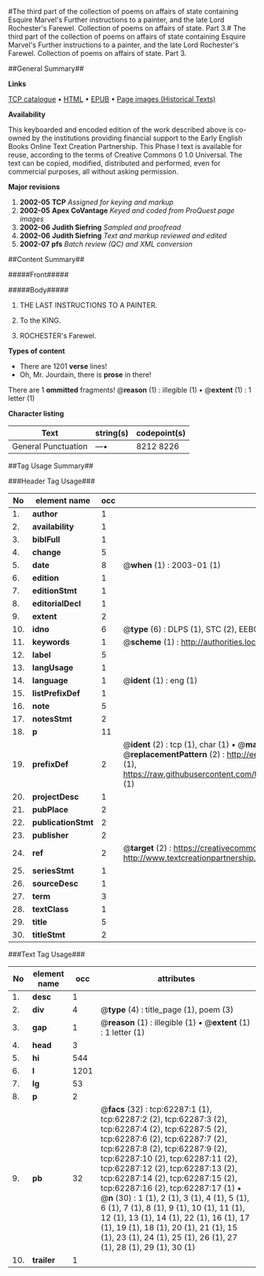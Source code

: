 #The third part of the collection of poems on affairs of state containing Esquire Marvel's Further instructions to a painter, and the late Lord Rochester's Farewel. Collection of poems on affairs of state. Part 3.#
The third part of the collection of poems on affairs of state containing Esquire Marvel's Further instructions to a painter, and the late Lord Rochester's Farewel.
Collection of poems on affairs of state. Part 3.

##General Summary##

**Links**

[TCP catalogue](http://www.ota.ox.ac.uk/tcp/)  • 
[HTML](http://tei.it.ox.ac.uk/tcp/Texts-HTML/free/A64/A64512.html)  • 
[EPUB](http://tei.it.ox.ac.uk/tcp/Texts-EPUB/free/A64/A64512.epub) • 
[Page images (Historical Texts)](https://data.historicaltexts.jisc.ac.uk/view?pubId=eebo-12486068e&pageId=eebo-12486068e-62287-1)

**Availability**

This keyboarded and encoded edition of the
	       work described above is co-owned by the institutions
	       providing financial support to the Early English Books
	       Online Text Creation Partnership. This Phase I text is
	       available for reuse, according to the terms of Creative
	       Commons 0 1.0 Universal. The text can be copied,
	       modified, distributed and performed, even for
	       commercial purposes, all without asking permission.

**Major revisions**

1. __2002-05__ __TCP__ *Assigned for keying and markup*
1. __2002-05__ __Apex CoVantage__ *Keyed and coded from ProQuest page images*
1. __2002-06__ __Judith Siefring__ *Sampled and proofread*
1. __2002-06__ __Judith Siefring__ *Text and markup reviewed and edited*
1. __2002-07__ __pfs__ *Batch review (QC) and XML conversion*

##Content Summary##

#####Front#####

#####Body#####

1. THE LAST INSTRUCTIONS TO A PAINTER.

1. To the KING.

1. ROCHESTER's Farewel.

**Types of content**

  * There are 1201 **verse** lines!
  * Oh, Mr. Jourdain, there is **prose** in there!

There are 1 **ommitted** fragments! 
 @__reason__ (1) : illegible (1)  •  @__extent__ (1) : 1 letter (1)

**Character listing**


|Text|string(s)|codepoint(s)|
|---|---|---|
|General Punctuation|—•|8212 8226|

##Tag Usage Summary##

###Header Tag Usage###

|No|element name|occ|attributes|
|---|---|---|---|
|1.|__author__|1||
|2.|__availability__|1||
|3.|__biblFull__|1||
|4.|__change__|5||
|5.|__date__|8| @__when__ (1) : 2003-01 (1)|
|6.|__edition__|1||
|7.|__editionStmt__|1||
|8.|__editorialDecl__|1||
|9.|__extent__|2||
|10.|__idno__|6| @__type__ (6) : DLPS (1), STC (2), EEBO-CITATION (1), OCLC (1), VID (1)|
|11.|__keywords__|1| @__scheme__ (1) : http://authorities.loc.gov/ (1)|
|12.|__label__|5||
|13.|__langUsage__|1||
|14.|__language__|1| @__ident__ (1) : eng (1)|
|15.|__listPrefixDef__|1||
|16.|__note__|5||
|17.|__notesStmt__|2||
|18.|__p__|11||
|19.|__prefixDef__|2| @__ident__ (2) : tcp (1), char (1)  •  @__matchPattern__ (2) : ([0-9\-]+):([0-9IVX]+) (1), (.+) (1)  •  @__replacementPattern__ (2) : http://eebo.chadwyck.com/downloadtiff?vid=$1&page=$2 (1), https://raw.githubusercontent.com/textcreationpartnership/Texts/master/tcpchars.xml#$1 (1)|
|20.|__projectDesc__|1||
|21.|__pubPlace__|2||
|22.|__publicationStmt__|2||
|23.|__publisher__|2||
|24.|__ref__|2| @__target__ (2) : https://creativecommons.org/publicdomain/zero/1.0/ (1), http://www.textcreationpartnership.org/docs/. (1)|
|25.|__seriesStmt__|1||
|26.|__sourceDesc__|1||
|27.|__term__|3||
|28.|__textClass__|1||
|29.|__title__|5||
|30.|__titleStmt__|2||


###Text Tag Usage###

|No|element name|occ|attributes|
|---|---|---|---|
|1.|__desc__|1||
|2.|__div__|4| @__type__ (4) : title_page (1), poem (3)|
|3.|__gap__|1| @__reason__ (1) : illegible (1)  •  @__extent__ (1) : 1 letter (1)|
|4.|__head__|3||
|5.|__hi__|544||
|6.|__l__|1201||
|7.|__lg__|53||
|8.|__p__|2||
|9.|__pb__|32| @__facs__ (32) : tcp:62287:1 (1), tcp:62287:2 (2), tcp:62287:3 (2), tcp:62287:4 (2), tcp:62287:5 (2), tcp:62287:6 (2), tcp:62287:7 (2), tcp:62287:8 (2), tcp:62287:9 (2), tcp:62287:10 (2), tcp:62287:11 (2), tcp:62287:12 (2), tcp:62287:13 (2), tcp:62287:14 (2), tcp:62287:15 (2), tcp:62287:16 (2), tcp:62287:17 (1)  •  @__n__ (30) : 1 (1), 2 (1), 3 (1), 4 (1), 5 (1), 6 (1), 7 (1), 8 (1), 9 (1), 10 (1), 11 (1), 12 (1), 13 (1), 14 (1), 22 (1), 16 (1), 17 (1), 19 (1), 18 (1), 20 (1), 21 (1), 15 (1), 23 (1), 24 (1), 25 (1), 26 (1), 27 (1), 28 (1), 29 (1), 30 (1)|
|10.|__trailer__|1||
